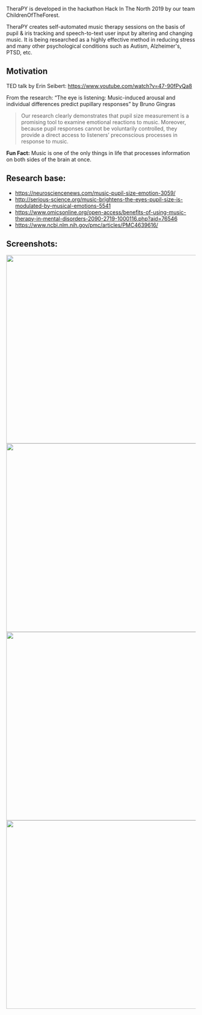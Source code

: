 TheraPY is developed in the hackathon Hack In The North 2019 by our team ChildrenOfTheForest.

TheraPY creates self-automated music therapy sessions on the basis of pupil & iris tracking and speech-to-text user input by altering and changing music. It is being researched as a highly effective method in reducing stress and many other psychological conditions such as Autism, Alzheimer's, PTSD, etc.     

## Motivation

TED talk by Erin Seibert: https://www.youtube.com/watch?v=47-90fPyQa8   

From the research: “The eye is listening: Music-induced arousal and individual differences predict pupillary responses” by Bruno Gingras   
> Our research clearly demonstrates that pupil size measurement is a promising tool to examine emotional reactions to music. Moreover, because pupil responses cannot be voluntarily controlled, they provide a direct access to listeners’ preconscious processes in response to music.

**Fun Fact:** Music is one of the only things in life that processes information on both sides of the brain at once. 


## Research base:   
* https://neurosciencenews.com/music-pupil-size-emotion-3059/   
* http://serious-science.org/music-brightens-the-eyes-pupil-size-is-modulated-by-musical-emotions-5541    
* https://www.omicsonline.org/open-access/benefits-of-using-music-therapy-in-mental-disorders-2090-2719-1000116.php?aid=76546
* https://www.ncbi.nlm.nih.gov/pmc/articles/PMC4639616/    

## Screenshots:
<img src="https://i.imgur.com/C52gW3W.png" width="850" height="500"/>

<img src="https://i.imgur.com/BYTePFE.png" width="850" height="500"/>

<img src="https://i.imgur.com/qmyTIzS.png" width="850" height="500"/>

<img src="https://i.imgur.com/Qo0E9DL.png" width="850" height="500"/>
